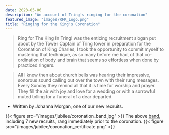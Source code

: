 ```yaml
---
date: 2023-05-06
description: "An account of Tring's ringing for the coronation"
featured_image: "images/RFK_Logo.png"
title: "Ringing for the King's Coronation"
---
```


> Ring for The King In Tring! was the enticing recruitment slogan put about by the Tower Captain of Tring tower in preparation for the Coronation of King Charles, I took the opportunity to commit myself to mastering that technique, as  so many before me had, of that co-ordination of body and brain that seems so effortless when done by practiced ringers.

> All I knew then about church bells was hearing their impressive, sonorous sound calling out over the town with their rung messages. Every Sunday they remind all that it is time for worship and prayer. They fill the air with joy and love for a wedding or with a sorrowful muted tolling for a funeral of a dear departed.
- Written by Johanna Morgan, one of our new recruits.

{{< figure src="/images/jubilee/coronation_band.jpg" >}}
The above [band](https://bb.ringingworld.co.uk/view.php?id=1625143), including 7 new recruits, rang immediately prior to the coronation.
{{< figure src="/images/jubilee/coronation_certificate.png" >}}
